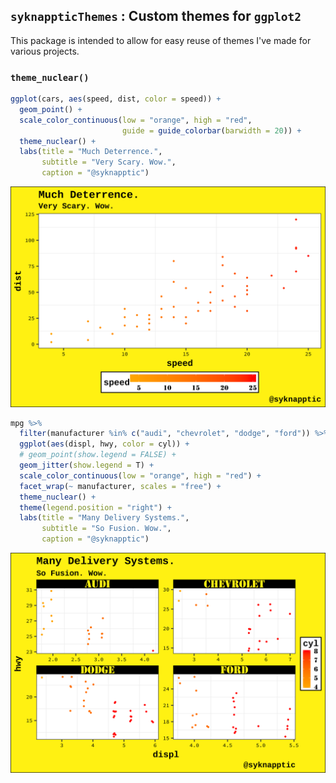 
`syknappticThemes` : Custom themes for `ggplot2`
------------------------------------------------

This package is intended to allow for easy reuse of themes I've made for various projects.

### `theme_nuclear()`

``` r
ggplot(cars, aes(speed, dist, color = speed)) +
  geom_point() +
  scale_color_continuous(low = "orange", high = "red",
                         guide = guide_colorbar(barwidth = 20)) +
  theme_nuclear() +
  labs(title = "Much Deterrence.",
       subtitle = "Very Scary. Wow.",
       caption = "@syknapptic")
```

<img src="README_figs/README-unnamed-chunk-1-1.png" width="960" />

``` r
mpg %>%
  filter(manufacturer %in% c("audi", "chevrolet", "dodge", "ford")) %>%
  ggplot(aes(displ, hwy, color = cyl)) +
  # geom_point(show.legend = FALSE) +
  geom_jitter(show.legend = T) +
  scale_color_continuous(low = "orange", high = "red") +
  facet_wrap(~ manufacturer, scales = "free") +
  theme_nuclear() +
  theme(legend.position = "right") +
  labs(title = "Many Delivery Systems.",
       subtitle = "So Fusion. Wow.",
       caption = "@syknapptic")
```

<img src="README_figs/README-unnamed-chunk-2-1.png" width="960" />
